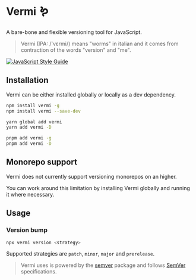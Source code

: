 # Vermi 🪱

A bare-bone and flexible versioning tool for JavaScript.

> Vermi (IPA: /'vɛrmi/) means "worms" in italian and it comes from contraction of the words "version" and "me".

[![JavaScript Style Guide](https://img.shields.io/badge/code_style-standard-brightgreen.svg)](https://standardjs.com)

## Installation

Vermi can be either installed globally or locally as a dev dependency.

```sh
npm install vermi -g
npm install vermi --save-dev

yarn global add vermi
yarn add vermi -D

pnpm add vermi -g
pnpm add vermi -D
```

## Monorepo support

Vermi does not currently support versioning monorepos on an higher.

You can work around this limitation by installing Vermi globally and running it where necessary.

## Usage

### Version bump

```sh
npx vermi version <strategy>
```

Supported strategies are `patch`, `minor`, `major` and `prerelease`.

> Vermi uses is powered by the [semver] package and follows [SemVer][semver-specs] specifications.

[semver]: https://www.npmjs.com/package/semver
[semver-specs]: https://semver.org/